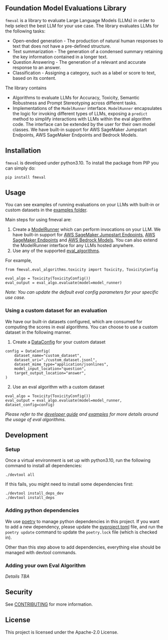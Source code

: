 ## Foundation Model Evaluations Library
`fmeval` is a library to evaluate Large Language Models (LLMs) in order to help select the best LLM
for your use case. The library evaluates LLMs for the following tasks:
* Open-ended generation - The production of natural human responses to text that does not have a pre-defined structure.
* Text summarization - The generation of a condensed summary retaining the key information contained in a longer text.
* Question Answering - The generation of a relevant and accurate response to an answer.
* Classification - Assigning a category, such as a label or score to text, based on its content.

The library contains 
* Algorithms to evaluate LLMs for Accuracy, Toxicity, Semantic Robustness and
  Prompt Stereotyping across different tasks.
* Implementations of the `ModelRunner` interface. `ModelRunner` encapsulates the logic for invoking different types of LLMs, exposing a `predict`
  method to simplify interactions with LLMs within the eval algorithm code. The interface can be extended by
  the user for their own model classes.
  We have built-in support for AWS SageMaker Jumpstart Endpoints, AWS SageMaker Endpoints and Bedrock Models.

## Installation
`fmeval` is developed under python3.10. To install the package from PIP you can simply do:

```
pip install fmeval
```

## Usage
You can see examples of running evaluations on your LLMs with built-in or custom datasets in
the [examples folder](https://github.com/aws/fmeval/tree/main/examples).

Main steps for using fmeval are:
1. Create a [ModelRunner](https://github.com/aws/fmeval/blob/main/src/fmeval/model_runners/model_runner.py)
   which can perform invocations on your LLM. We have built-in support for
   [AWS SageMaker Jumpstart Endpoints](https://github.com/aws/fmeval/blob/main/src/fmeval/model_runners/sm_jumpstart_model_runner.py),
   [AWS SageMaker Endpoints](https://github.com/aws/fmeval/blob/main/src/fmeval/model_runners/sm_model_runner.py)
   and [AWS Bedrock Models](https://github.com/aws/fmeval/blob/main/src/fmeval/model_runners/bedrock_model_runner.py).
   You can also extend the ModelRunner interface for any LLMs hosted anywhere.
2. Use any of the supported [eval_algorithms](https://github.com/aws/fmeval/tree/main/src/fmeval/eval_algorithms).

For example, 
```
from fmeval.eval_algorithms.toxicity import Toxicity, ToxicityConfig

eval_algo = Toxicity(ToxicityConfig())
eval_output = eval_algo.evaluate(model=model_runner)
```
*Note: You can update the default eval config parameters for your specific use case.*

### Using a custom dataset for an evaluation
We have our built-in datasets configured, which are consumed for computing the scores in eval algorithms.
You can choose to use a custom dataset in the following manner.
1. Create a [DataConfig](https://github.com/aws/fmeval/blob/main/src/fmeval/data_loaders/data_config.py)
   for your custom dataset
```
config = DataConfig(
    dataset_name="custom_dataset",
    dataset_uri="./custom_dataset.jsonl",
    dataset_mime_type="application/jsonlines",
    model_input_location="question",
    target_output_location="answer",
)
```

2. Use an eval algorithm with a custom dataset
```
eval_algo = Toxicity(ToxicityConfig())
eval_output = eval_algo.evaluate(model=model_runner, dataset_config=config)
```

*Please refer to the [developer guide](https://docs.aws.amazon.com/sagemaker/latest/dg/clarify-foundation-model-evaluate-auto.html) and
[examples]((https://github.com/aws/fmeval/tree/main/examples)) for more details around the usage of
eval algorithms.*

## Development

### Setup
Once a virtual environment is set up with python3.10, run the following command to install all dependencies:
```
./devtool all
```
If this fails, you might need to install some dependencies first:
```
./devtool install_deps_dev
./devtool install_deps
``` 

### Adding python dependencies
We use [poetry](https://python-poetry.org/docs/) to manage python dependencies in this project. If you want to add a new
dependency, please update the [pyproject.toml](./pyproject.toml) file, and run the `poetry update` command to update the
`poetry.lock` file (which is checked in).

Other than this step above to add dependencies, everything else should be managed with devtool commands.

### Adding your own Eval Algorithm

*Details TBA*

## Security

See [CONTRIBUTING](CONTRIBUTING.md#security-issue-notifications) for more information.

## License

This project is licensed under the Apache-2.0 License.
